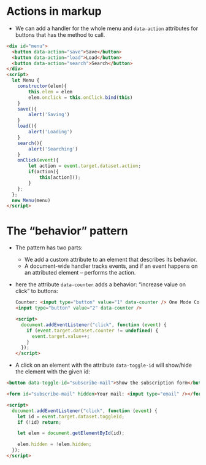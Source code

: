 # Actions in markup

- We can add a handler for the whole menu and `data-action` attributes for buttons that has the method to call.

```html
<div id="menu">
  <button data-action="save">Save</button>
  <button data-action="load">Load</button>
  <button data-action="search">Search</button>
</div>
<script>
  let Menu {
    constructor(elem){
        this.elem = elem
        elem.onclick = this.onClick.bind(this)
    }
    save(){
        alert('Saving')
    }
    load(){
        alert('Loading')
    }
    search(){
        alert('Searching')
    }
    onClick(event){
        let action = event.target.dataset.action;
        if(action){
            this[action]();
        }
    };
  };
  new Menu(menu)
</script>
```

# The “behavior” pattern

- The pattern has two parts:
  - We add a custom attribute to an element that describes its behavior.
  - A document-wide handler tracks events, and if an event happens on an attributed element – performs the action.
- here the attribute `data-counter` adds a behavior: “increase value on click” to buttons:

  ```html
  Counter: <input type="button" value="1" data-counter /> One Mode Counter:
  <input type="button" value="2" data-counter />

  <script>
    document.addEventListener("click", function (event) {
      if (event.target.dataset.counter != undefined) {
        event.target.value++;
      }
    });
  </script>
  ```

- A click on an element with the attribute `data-toggle-id` will show/hide the element with the given id:

```html
<button data-toggle-id="subscribe-mail">Show the subscription form</button>

<form id="subscribe-mail" hidden>Your mail: <input type="email" /></form>

<script>
  document.addEventListener("click", function (event) {
    let id = event.target.dataset.toggleId;
    if (!id) return;

    let elem = document.getElementById(id);

    elem.hidden = !elem.hidden;
  });
</script>
```

